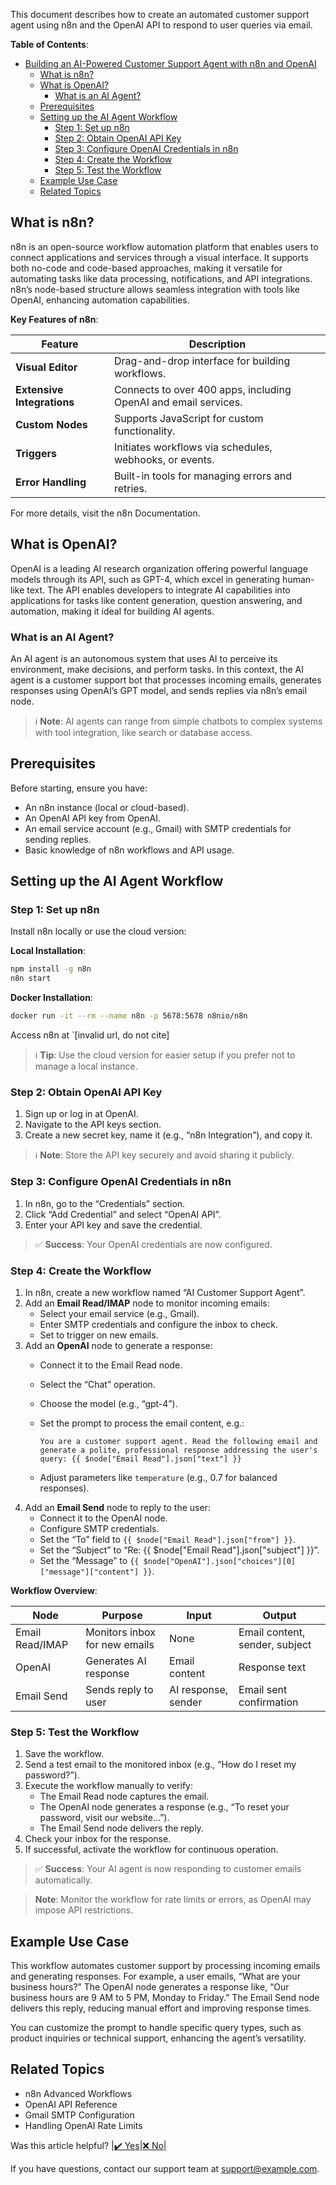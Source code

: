 This document describes how to create an automated customer support agent using n8n and the OpenAI API to respond to user queries via email.

**Table of Contents**:

- [Building an AI-Powered Customer Support Agent with n8n and OpenAI]()
  - [What is n8n?]()
  - [What is OpenAI?]()
    - [What is an AI Agent?]()
  - [Prerequisites]()
  - [Setting up the AI Agent Workflow]()
    - [Step 1: Set up n8n]()
    - [Step 2: Obtain OpenAI API Key]()
    - [Step 3: Configure OpenAI Credentials in n8n]()
    - [Step 4: Create the Workflow]()
    - [Step 5: Test the Workflow]()
  - [Example Use Case]()
  - [Related Topics]()

## What is n8n?

n8n is an open-source workflow automation platform that enables users to connect applications and services through a visual interface. It supports both no-code and code-based approaches, making it versatile for automating tasks like data processing, notifications, and API integrations. n8n’s node-based structure allows seamless integration with tools like OpenAI, enhancing automation capabilities.

**Key Features of n8n**:

| Feature | Description |
| --- | --- |
| **Visual Editor** | Drag-and-drop interface for building workflows. |
| **Extensive Integrations** | Connects to over 400 apps, including OpenAI and email services. |
| **Custom Nodes** | Supports JavaScript for custom functionality. |
| **Triggers** | Initiates workflows via schedules, webhooks, or events. |
| **Error Handling** | Built-in tools for managing errors and retries. |

For more details, visit the n8n Documentation.

## What is OpenAI?

OpenAI is a leading AI research organization offering powerful language models through its API, such as GPT-4, which excel in generating human-like text. The API enables developers to integrate AI capabilities into applications for tasks like content generation, question answering, and automation, making it ideal for building AI agents.

### What is an AI Agent?

An AI agent is an autonomous system that uses AI to perceive its environment, make decisions, and perform tasks. In this context, the AI agent is a customer support bot that processes incoming emails, generates responses using OpenAI’s GPT model, and sends replies via n8n’s email node.

> :information_source: **Note**: AI agents can range from simple chatbots to complex systems with tool integration, like search or database access.

## Prerequisites

Before starting, ensure you have:

- An n8n instance (local or cloud-based).
- An OpenAI API key from OpenAI.
- An email service account (e.g., Gmail) with SMTP credentials for sending replies.
- Basic knowledge of n8n workflows and API usage.

## Setting up the AI Agent Workflow

### Step 1: Set up n8n

Install n8n locally or use the cloud version:

**Local Installation**:

```bash
npm install -g n8n
n8n start
```

**Docker Installation**:

```bash
docker run -it --rm --name n8n -p 5678:5678 n8nio/n8n
```

Access n8n at \`\[invalid url, do not cite\]

> :information_source: **Tip**: Use the cloud version for easier setup if you prefer not to manage a local instance.

### Step 2: Obtain OpenAI API Key

1. Sign up or log in at OpenAI.
2. Navigate to the API keys section.
3. Create a new secret key, name it (e.g., “n8n Integration”), and copy it.

> :information_source: **Note**: Store the API key securely and avoid sharing it publicly.

### Step 3: Configure OpenAI Credentials in n8n

1. In n8n, go to the “Credentials” section.
2. Click “Add Credential” and select “OpenAI API”.
3. Enter your API key and save the credential.

> :white_check_mark: **Success**: Your OpenAI credentials are now configured.

### Step 4: Create the Workflow

1. In n8n, create a new workflow named “AI Customer Support Agent”.
2. Add an **Email Read/IMAP** node to monitor incoming emails:
   - Select your email service (e.g., Gmail).
   - Enter SMTP credentials and configure the inbox to check.
   - Set to trigger on new emails.
3. Add an **OpenAI** node to generate a response:
   - Connect it to the Email Read node.
   - Select the “Chat” operation.
   - Choose the model (e.g., “gpt-4”).
   - Set the prompt to process the email content, e.g.:

     ```
     You are a customer support agent. Read the following email and generate a polite, professional response addressing the user's query: {{ $node["Email Read"].json["text"] }}
     ```
   - Adjust parameters like `temperature` (e.g., 0.7 for balanced responses).
4. Add an **Email Send** node to reply to the user:
   - Connect it to the OpenAI node.
   - Configure SMTP credentials.
   - Set the “To” field to `{{ $node["Email Read"].json["from"] }}`.
   - Set the “Subject” to “Re: {{ $node\["Email Read"\].json\["subject"\] }}”.
   - Set the “Message” to `{{ $node["OpenAI"].json["choices"][0]["message"]["content"] }}`.

**Workflow Overview**:

| Node | Purpose | Input | Output |
| --- | --- | --- | --- |
| Email Read/IMAP | Monitors inbox for new emails | None | Email content, sender, subject |
| OpenAI | Generates AI response | Email content | Response text |
| Email Send | Sends reply to user | AI response, sender | Email sent confirmation |

### Step 5: Test the Workflow

1. Save the workflow.
2. Send a test email to the monitored inbox (e.g., “How do I reset my password?”).
3. Execute the workflow manually to verify:
   - The Email Read node captures the email.
   - The OpenAI node generates a response (e.g., “To reset your password, visit our website…”).
   - The Email Send node delivers the reply.
4. Check your inbox for the response.
5. If successful, activate the workflow for continuous operation.

> :white_check_mark: **Success**: Your AI agent is now responding to customer emails automatically.

> **Note**: Monitor the workflow for rate limits or errors, as OpenAI may impose API restrictions.

## Example Use Case

This workflow automates customer support by processing incoming emails and generating responses. For example, a user emails, “What are your business hours?” The OpenAI node generates a response like, “Our business hours are 9 AM to 5 PM, Monday to Friday.” The Email Send node delivers this reply, reducing manual effort and improving response times.

You can customize the prompt to handle specific query types, such as product inquiries or technical support, enhancing the agent’s versatility.

## Related Topics

- n8n Advanced Workflows
- OpenAI API Reference
- Gmail SMTP Configuration
- Handling OpenAI Rate Limits

Was this article helpful?
|[:heavy_check_mark: Yes](javascript:void(0))|[:x: No](javascript:void(0))|

If you have questions, contact our support team at support@example.com.